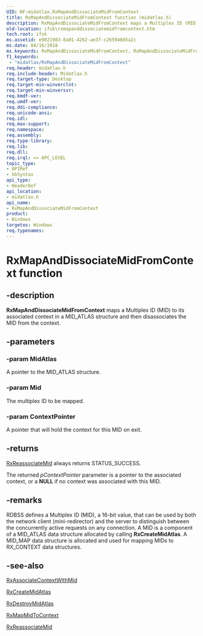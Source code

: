 ```yaml
---
UID: NF:midatlax.RxMapAndDissociateMidFromContext
title: RxMapAndDissociateMidFromContext function (midatlax.h)
description: RxMapAndDissociateMidFromContext maps a Multiplex ID (MID) to its associated context in a MID_ATLAS structure and then disassociates the MID from the context.
old-location: ifsk\rxmapanddissociatemidfromcontext.htm
tech.root: ifsk
ms.assetid: e9021983-8a01-4262-ae3f-c265948d5a2c
ms.date: 04/16/2018
ms.keywords: RxMapAndDissociateMidFromContext, RxMapAndDissociateMidFromContext function [Installable File System Drivers], ifsk.rxmapanddissociatemidfromcontext, midatlax/RxMapAndDissociateMidFromContext, rxref_919dabed-ac8c-4495-8709-8fb45280e16f.xml
f1_keywords:
 - "midatlax/RxMapAndDissociateMidFromContext"
req.header: midatlax.h
req.include-header: Midatlax.h
req.target-type: Desktop
req.target-min-winverclnt: 
req.target-min-winversvr: 
req.kmdf-ver: 
req.umdf-ver: 
req.ddi-compliance: 
req.unicode-ansi: 
req.idl: 
req.max-support: 
req.namespace: 
req.assembly: 
req.type-library: 
req.lib: 
req.dll: 
req.irql: <= APC_LEVEL
topic_type:
- APIRef
- kbSyntax
api_type:
- HeaderDef
api_location:
- midatlax.h
api_name:
- RxMapAndDissociateMidFromContext
product:
- Windows
targetos: Windows
req.typenames: 
---
```


# RxMapAndDissociateMidFromContext function


## -description


<b>RxMapAndDissociateMidFromContext</b> maps a Multiplex ID (MID) to its associated context in a MID_ATLAS structure and then disassociates the MID from the context. 


## -parameters




### -param MidAtlas

<p>A pointer to the MID_ATLAS structure.</p>


### -param Mid

The multiplex ID to be mapped.


### -param ContextPointer

<p>A pointer that will hold the context for this MID on exit.</p>




## -returns




<a href="https://docs.microsoft.com/windows-hardware/drivers/ddi/midatlax/nf-midatlax-rxreassociatemid">RxReassociateMid</a>
      always returns STATUS_SUCCESS. 

The returned <i>pContextPointer</i> parameter is a pointer to the associated context, or a <b>NULL</b> if no context was associated with this MID.




## -remarks



RDBSS defines a Multiplex ID (MID), a 16-bit value, that can be used by both the network client (mini-redirector) and the server to distinguish between the concurrently active requests on any connection. A MID is a component of a MID_ATLAS data structure allocated by calling <b>RxCreateMidAtlas</b>. A MID_MAP data structure is allocated and used for mapping MIDs to RX_CONTEXT data structures. 




## -see-also




<a href="https://docs.microsoft.com/windows-hardware/drivers/ddi/midatlax/nf-midatlax-rxassociatecontextwithmid">RxAssociateContextWithMid</a>



<a href="https://docs.microsoft.com/windows-hardware/drivers/ddi/midatlax/nf-midatlax-rxcreatemidatlas">RxCreateMidAtlas</a>



<a href="https://docs.microsoft.com/windows-hardware/drivers/ddi/midatlax/nf-midatlax-rxdestroymidatlas">RxDestroyMidAtlas</a>



<a href="https://docs.microsoft.com/windows-hardware/drivers/ddi/midatlax/nf-midatlax-rxmapmidtocontext">RxMapMidToContext</a>



<a href="https://docs.microsoft.com/windows-hardware/drivers/ddi/midatlax/nf-midatlax-rxreassociatemid">RxReassociateMid</a>
 

 

